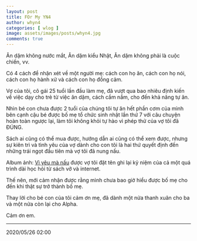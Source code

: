 ```yaml
---
layout: post
title: FOr My YN4
author: whyn4
categories: [ wlog ]
image: assets/images/posts/whyn4.jpg
comments: true
---
```


Ăn dặm không nước mắt, Ăn dặm kiểu Nhật, Ăn dặm không phải là cuộc chiến, vv.

Có 4 cách để nhận xét về một người mẹ: cách con họ ăn, cách con họ nói, cách con họ hành xử và cách con họ đồng cảm.

Vợ của tôi, cô gái 25 tuổi lần đầu làm mẹ, đã vượt qua bao nhiêu định kiến về việc dạy cho trẻ từ việc ăn dặm, cách cầm nắm, cho đến khả năng tự ăn.

Nhìn bé con chưa được 2 tuổi của chúng tôi tự ăn hết phần cơm của mình bên cạnh cậu bé được bố mẹ tổ chức sinh nhật lần thứ 7 với câu chuyện hoàn toàn ngược lại, làm tôi không khỏi tự hào vì phép thử của vợ tôi đã ĐÚNG.

<!--more-->

Sách ai cũng có thể mua được, hướng dẫn ai cũng có thể xem được, nhưng sự kiên trì và tình yêu của vợ dành cho con tôi là hai thứ quyết định đến những trái ngọt đầu tiên mà vợ tôi đã nung nấu.

Album ảnh: [Vì yêu mà nấu](https://www.facebook.com/media/set/?set=a.1961067414004292&type=3) được vợ tôi đặt tên ghi lại kỷ niệm của cả một quá trình dài học hỏi từ sách vở và internet.

Thế nên, mới cảm nhận được rằng mình chưa bao giờ hiểu được bố mẹ cho đến khi thật sự trở thành bố mẹ.

Thay lời cho bé con của tôi cảm ơn mẹ, đã dành một nửa thanh xuân cho ba và một nửa còn lại cho Alpha.

Cảm ơn em.

---
2020/05/26 02:00
